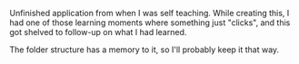 Unfinished application from when I was self teaching. 
While creating this, I had one of those learning moments where something just "clicks", 
and this got shelved to follow-up on what I had learned.

The folder structure has a memory to it, so I'll probably keep it that way.
